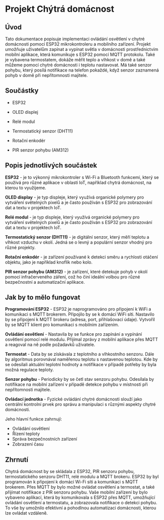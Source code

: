 # Projekt Chýtrá domácnost
## **Úvod**
Tato dokumentace popisuje implementaci ovládání osvětlení v chytré domácnosti pomocí ESP32 mikrokontroleru a mobilního zařízení. Projekt umožňuje uživatelům zapínat a vypínat světla v domácnosti prostřednictvím mobilní aplikace, která komunikuje s ESP32 pomocí MQTT protokolu. Také je vybavena termostatem, dokáže měřit teplo a vlhkost v domě a také můžeme pomocí chytré domácnosti i teplotu nastavovat. Má také senzor pohybu, který posílá notifikace na telefon pokaždé, když senzor zaznamená pohyb v domě při nepřítomnosti majitele.
## **Součástky**
- ESP32

- OLED displej

- Relé modul

- Termostatický senzor (DHT11) 

- Rotační enkodér

- PIR senzor pohybu (AM312)

## Popis jednotlivých součástek
**ESP32** - je to výkonný mikrokontroler s Wi-Fi a Bluetooth funkcemi, který se používá pro různé aplikace v oblasti IoT, například chytrá domácnost, na kterou to využijeme.

**OLED display** - je typ displeje, který využívá organické polymery pro vytváření světelných pixelů a je často používán s ESP32 pro zobrazování dat a textu v projektech IoT.

**Relé modul** - je typ displeje, který využívá organické polymery pro vytváření světelných pixelů a je často používán s ESP32 pro zobrazování dat a textu v projektech IoT.

**Termostatický senzor (DHT11)** - je digitální senzor, který měří teplotu a vlhkost vzduchu v okolí. Jedná se o levný a populární senzor vhodný pro různé projekty.

**Rotační enkodér** - je zařízení používané k detekci směru a rychlosti otáčení objektu, jako je například knoflík nebo kolo.

**PIR senzor pohybu (AM312)** - je zařízení, které detekuje pohyb v okolí pomocí infračerveného záření, což ho činí ideální volbou pro různé bezpečnostní a automatizační aplikace.

## Jak by to mělo fungovat
**Programování ESP32** - ESP32 je naprogramováno pro připojení k WiFi a komunikaci s MQTT brokerem. Připojilo by se k domácí WiFi síti. Nastavilo by se připojení k MQTT brokeru (adresa, port, přihlašovací údaje). Vytvořil by se MQTT klient pro komunikaci s mobilním zařízením.

**Ovládání osvětlení** - Nastavila by se funkce pro zapínání a vypínání osvětlení pomocí relé modulu. Přijímal zprávy z mobilní aplikace přes MQTT a reagoval na ně podle požadavků uživatele.

**Termostat** - Data by se získávala z teplotního a vlhkostního senzoru. Dále by algoritmus porovnával naměřenou teplotu s nastavenou teplotou. Kde by se odesílali aktuální teplotní hodnoty a notifikace v případě potřeby by byla možná regulace teploty.

**Senzor pohybu** - Periodicky by se četl stav senzoru pohybu. Odesílala by notifikace na mobilní zařízení v případě detekce pohybu v místnosti při nepřítomnosti majitele.

**Ovládací jednotka** - Fyzické ovládání chytré domácnosti slouží jako centrální kontrolní prvek pro správu a manipulaci s různými aspekty chytré domácnosti.

Jeho hlavní funkce zahrnují:
- Ovládání osvětlení
- Řízení teploty
- Správa bezpečnostních zařízení
- Zobrazení času
## Zhrnutí
Chytrá domácnost by se skládala z ESP32, PIR senzoru pohybu, termostatického senzoru DHT11, relé modulu a MQTT brokeru. ESP32 by byl programován k připojení k domácí Wi-Fi síti a komunikaci s MQTT brokerem. Přes MQTT by bylo možné ovládat osvětlení a termostat, a také přijímat notifikace z PIR senzoru pohybu. Vaše mobilní zařízení by bylo vybaveno aplikací, která by komunikovala s ESP32 přes MQTT, umožňující ovládání osvětlení a termostatu, a zobrazovala notifikace o detekci pohybu. To vše by umožnilo efektivní a pohodlnou automatizaci domácnosti, kterou lze ovládat vzdáleně.







